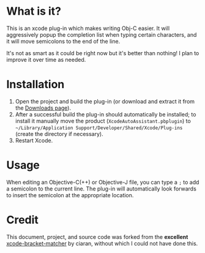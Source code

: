 # What is it?

This is an xcode plug-in which makes writing Obj-C easier. It will aggressively popup the completion list when typing certain characters, and it will move semicolons to the end of the line.

It's not as smart as it could be right now but it's better than nothing! I plan to improve it over time as needed.

# Installation

1. Open the project and build the plug-in (or download and extract it from the [Downloads page](http://github.com/ciaran/xcode-bracket-matcher/downloads)).
2. After a successful build the plug-in should automatically be installed; to install it manually move the product (`XcodeAutoAssistant.pbplugin`) to `~/Library/Application Support/Developer/Shared/Xcode/Plug-ins` (create the directory if necessary).
3. Restart Xcode.

# Usage

When editing an Objective-C(++) or Objective-J file, you can type a `;` to add a semicolon to the current line. The plug-in will automatically look forwards to insert the semicolon at the appropriate location.

# Credit

This document, project, and source code was forked from the **excellent** [xcode-bracket-matcher][] by ciaran, without which I could not have done this.

  [xcode-bracket-matcher]: http://github.com/ciaran/xcode-bracket-matcher
